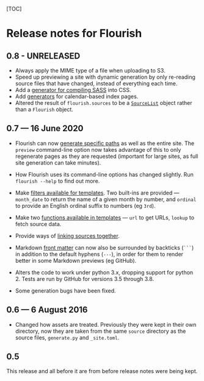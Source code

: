 [TOC]

# Release notes for Flourish

## 0.8 - UNRELEASED

  * Always apply the MIME type of a file when uploading to S3.
  * Speed up previewing a site with dynamic generation by only re-reading
    source files that have changed, instead of everything each time.
  * Add a [generator for compiling SASS][sass] into CSS.
  * Add [generators][cal] for calendar-based index pages.
  * Altered the result of `flourish.sources` to be a [`SourceList`][sl]
    object rather than a `Flourish` object.

[sass]: https://flourish.readthedocs.io/en/latest/api-flourish-generators-sass/
[cal]: https://flourish.readthedocs.io/en/latest/api-flourish-generators-calendar/
[sl]: https://flourish.readthedocs.io/en/latest/api-flourish-sourcelist/


## 0.7 — 16 June 2020

  * Flourish can now [generate specific paths][gn] as well as the entire site.
    The `preview` command-line option now takes advantage of this to only
    regenerate pages as they are requested (important for large sites, as full
    site generation can take minutes).
  * How Flourish uses its command-line options has changed slightly. Run
    `flourish --help` to find out more.
  * Make [filters available for templates][ft]. Two built-ins are provided —
    `month_date` to return the name of a given month by number, and `ordinal`
    to provide an English ordinal suffix to numbers (eg `3rd`).
  * Make two [functions available in templates][fn] — `url` to get URLs,
    `lookup` to fetch source data.
  * Provide ways of [linking sources together][ln].
  * Markdown [front matter][as] can now also be surrounded by backticks
    (`` ``` ``) in addition to the default hyphens (`---`), in order for them
    to render better in some Markdown previews (eg GitHub).
  * Alters the code to work under python 3.x, dropping support for python 2.
    Tests are run by GitHub for versions 3.5 through 3.8.

  * Some generation bugs have been fixed.

[gn]: https://flourish.readthedocs.io/en/latest/generating-the-site/
[ft]: https://flourish.readthedocs.io/en/latest/template-filters/
[fn]: https://flourish.readthedocs.io/en/latest/template-functions/
[ln]: https://flourish.readthedocs.io/en/latest/linking-sources/
[as]: https://flourish.readthedocs.io/en/latest/adding-sources/


## 0.6 — 6 August 2016

  * Changed how assets are treated. Previously they were kept in their own
    directory, now they are taken from the same `source` directory as the
    source files, `generate.py` and `_site.toml`.


## 0.5

This release and all before it are from before release notes were being kept.
